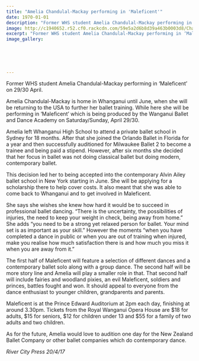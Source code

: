 ```yaml
---
title: "Amelia Chandulal-Mackay performing in 'Maleficent'"
date: 1970-01-01
description: "Former WHS student Amelia Chandulal-Mackay performing in ‘Maleficent’ on 29/30 April..."
image: http://c1940652.r52.cf0.rackcdn.com/59e5a2d6b8d39a463b0003d8/Chand-GOODUntitled-1.jpg
excerpt: "Former WHS student Amelia Chandulal-Mackay performing in ‘Maleficent’ on 29/30 April."
image_gallery:
    
    
    
    
    
---
```


<p>Former WHS student Amelia Chandulal-Mackay performing in &lsquo;Maleficent&rsquo; on 29/30 April.</p>
<p>Amelia Chandulal-Mackay is home in Whanganui until June, when she will be returning to the USA to further her ballet training. While here she will be performing in &lsquo;Maleficent&rsquo; which is being produced by the Wanganui Ballet and Dance Academy on Saturday/Sunday, April 29/30.</p>
<p>Amelia left Whanganui High School to attend a private ballet school in Sydney for 18 months. After that she joined the Orlando Ballet in Florida for a year and then successfully auditioned for Milwaukee Ballet 2 to become a trainee and being paid a stipend. However, after six months she decided that her focus in ballet was not doing classical ballet but doing modern, contemporary ballet.</p>
<p>This decision led her to being accepted into the contemporary Alvin Ailey ballet school in New York starting in June. She will be applying for a scholarship there to help cover costs. It also meant that she was able to come back to Whanganui and to get involved in Maleficent.</p>
<p>She says she wishes she knew how hard it would be to succeed in professional ballet dancing. &ldquo;There is the uncertainty, the possibilities of injuries, the need to keep your weight in check, being away from home.&rdquo; She adds &ldquo;you need to be a strong yet relaxed person for ballet. Your mind set is as important as your skill.&rdquo; However the moments &ldquo;when you have completed a dance in public or when you are out of training when injured, make you realise how much satisfaction there is and how much you miss it when you are away from it.&rdquo;</p>
<p>The first half of Maleficent will feature a selection of different dances and a contemporary ballet solo along with a group dance. The second half will be more story line and Amelia will play a smaller role in that. That second half will include fairies and woodland pixies, an evil Maleficent, soldiers and princes, battles fought and won. It should appeal to everyone from the dance enthusiast to younger children, grandparents and parents.</p>
<p>Maleficent is at the Prince Edward Auditorium at 2pm each day, finishing at around 3.30pm. Tickets from the Royal Wanganui Opera House are $18 for adults, $15 for seniors, $12 for children under 13 and $55 for a family of two adults and two children.</p>
<p>As for the future, Amelia would love to audition one day for the New Zealand Ballet Company or other ballet companies which do contemporary dance.</p>
<p><em>River City Press 20/4/17</em></p>


